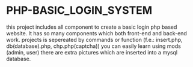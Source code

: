 # PHP-BASIC_LOGIN_SYSTEM
this project includes all component to create a basic login php based website. It has so many components which both front-end and back-end work.
projects is sepereated by commands or function (f.e.: insert.php, db(database).php, chp.php(captcha))
you can easily learn using mods (admin, user)
there are extra pictures which are inserted into a mysql database.
